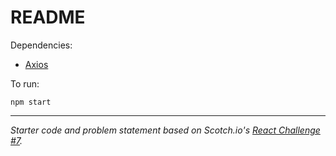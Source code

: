 # README

Dependencies:

  - [Axios](https://www.npmjs.com/package/axios)  
  


To run:  

 `npm start`

  

---  
*Starter code and problem statement based on Scotch.io's [React Challenge \#7](https://scotch.io/courses/10-react-challenges-beginner/fetch-and-display-from-an-api).*
